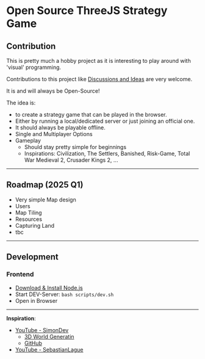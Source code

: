 # Open Source ThreeJS Strategy Game

## Contribution

This is pretty much a hobby project as it is interesting to play around with 'visual' programming.

Contributions to this project like [Discussions and Ideas](https://github.com/superstes/game/discussions) are very welcome.

It is and will always be Open-Source!

The idea is:
* to create a strategy game that can be played in the browser.
* Either by running a local/dedicated server or just joining an official one.
* It should always be playable offline.
* Single and Multiplayer Options
* Gameplay
  * Should stay pretty simple for beginnings
  * Inspirations: Civilization, The Settlers, Banished, Risk-Game, Total War Medieval 2, Crusader Kings 2, ...

----

## Roadmap (2025 Q1)

* Very simple Map design
* Users
* Map Tiling
* Resources
* Capturing Land
* tbc

----

## Development

### Frontend

* [Download & Install Node.js](https://nodejs.org/en/download)
* Start DEV-Server: `bash scripts/dev.sh`
* Open in Browser

----

**Inspiration**:

* [YouTube - SimonDev](https://www.youtube.com/@simondev758)
  * [3D World Generatin](https://www.youtube.com/watch?v=hHGshzIXFWY&list=PLRL3Z3lpLmH3PNGZuDNf2WXnLTHpN9hXy&pp=iAQB)
  * [GitHub](https://github.com/simondevyoutube/)
* [YouTube - SebastianLague](https://www.youtube.com/@SebastianLague)
